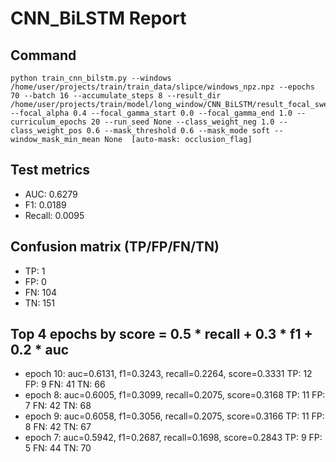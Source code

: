 # CNN_BiLSTM Report

## Command
```
python train_cnn_bilstm.py --windows /home/user/projects/train/train_data/slipce/windows_npz.npz --epochs 70 --batch 16 --accumulate_steps 8 --result_dir /home/user/projects/train/model/long_window/CNN_BiLSTM/result_focal_sweep/cw03_fg07 --focal_alpha 0.4 --focal_gamma_start 0.0 --focal_gamma_end 1.0 --curriculum_epochs 20 --run_seed None --class_weight_neg 1.0 --class_weight_pos 0.6 --mask_threshold 0.6 --mask_mode soft --window_mask_min_mean None  [auto-mask: occlusion_flag]
```

## Test metrics
- AUC: 0.6279
- F1: 0.0189
- Recall: 0.0095
## Confusion matrix (TP/FP/FN/TN)
- TP: 1
- FP: 0
- FN: 104
- TN: 151

## Top 4 epochs by score = 0.5 * recall + 0.3 * f1 + 0.2 * auc
- epoch 10: auc=0.6131, f1=0.3243, recall=0.2264, score=0.3331  TP: 12 FP: 9 FN: 41 TN: 66
- epoch 8: auc=0.6005, f1=0.3099, recall=0.2075, score=0.3168  TP: 11 FP: 7 FN: 42 TN: 68
- epoch 9: auc=0.6058, f1=0.3056, recall=0.2075, score=0.3166  TP: 11 FP: 8 FN: 42 TN: 67
- epoch 7: auc=0.5942, f1=0.2687, recall=0.1698, score=0.2843  TP: 9 FP: 5 FN: 44 TN: 70
